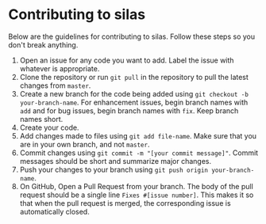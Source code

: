 # Contributing to silas

Below are the guidelines for contributing to silas. Follow these steps so you don't break anything.

1. Open an issue for any code you want to add. Label the issue with whatever is appropriate.
2. Clone the repository or run `git pull` in the repository to pull the latest changes from `master`.
3. Create a new branch for the code being added using `git checkout -b your-branch-name`. For enhancement issues, begin branch names with `add` and for bug issues, begin branch names with `fix`. Keep branch names short.
4. Create your code.
5. Add changes made to files using `git add file-name`. Make sure that you are in your own branch, and not `master`.
6. Commit changes using `git commit -m "[your commit message]"`. Commit messages should be short and summarize major changes.
7. Push your changes to your branch using `git push origin your-branch-name`.
8. On GitHub, Open a Pull Request from your branch. The body of the pull request should be a single line `Fixes #[issue number]`. This makes it so that when the pull request is merged, the corresponding issue is automatically closed.